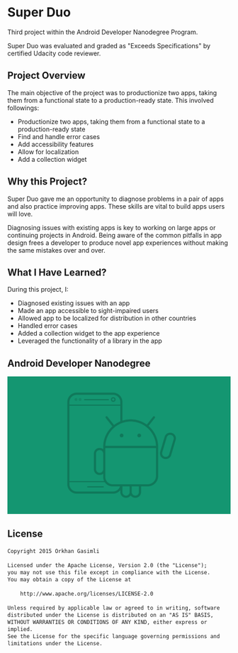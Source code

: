 # Super Duo
Third project within the Android Developer Nanodegree Program.

Super Duo was evaluated and graded as "Exceeds Specifications" by certified Udacity code reviewer.

## Project Overview

The main objective of the project was to productionize two apps, taking them from a functional state to a production-ready state.  This involved followings:
* Productionize two apps, taking them from a functional state to a production-ready state
* Find and handle error cases
* Add accessibility features
* Allow for localization
* Add a collection widget

## Why this Project?

Super Duo gave me an opportunity to diagnose problems in a pair of apps and also practice improving apps. These skills are vital to build apps users will love.

Diagnosing issues with existing apps is key to working on large apps or continuing projects in Android. Being aware of the common pitfalls in app design frees a developer to produce novel app experiences without making the same mistakes over and over.

## What I Have Learned?

During this project, I:
* Diagnosed existing issues with an app
* Made an app accessible to sight-impaired users
* Allowed app to be localized for distribution in other countries
* Handled error cases
* Added a collection widget to the app experience
* Leveraged the functionality of a library in the app

## Android Developer Nanodegree
[![udacity][1]][2]

[1]: screenshots/nanodegree.png
[2]: https://www.udacity.com/course/android-developer-nanodegree--nd801

## License

    Copyright 2015 Orkhan Gasimli

    Licensed under the Apache License, Version 2.0 (the "License");
    you may not use this file except in compliance with the License.
    You may obtain a copy of the License at

        http://www.apache.org/licenses/LICENSE-2.0

    Unless required by applicable law or agreed to in writing, software
    distributed under the License is distributed on an "AS IS" BASIS,
    WITHOUT WARRANTIES OR CONDITIONS OF ANY KIND, either express or implied.
    See the License for the specific language governing permissions and
    limitations under the License.